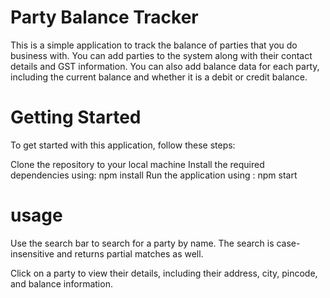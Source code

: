 # Party Balance Tracker
This is a simple application to track the balance of parties that you do business with. You can add parties to the system along with their contact details and GST information. You can also add balance data for each party, including the current balance and whether it is a debit or credit balance.

# Getting Started
To get started with this application, follow these steps:

Clone the repository to your local machine
Install the required dependencies using: npm install
Run the application using : npm start

# usage

Use the search bar to search for a party by name. The search is case-insensitive and returns partial matches as well.


Click on a party to view their details, including their address, city, pincode, and balance information.